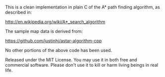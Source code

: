 This is a clean implementation in plain C of the A* path finding algorithm, as described in:

http://en.wikipedia.org/wiki/A*_search_algorithm

The sample map data is derived from:

https://github.com/justinhj/astar-algorithm-cpp

No other portions of the above code has been used.

Released under the MIT License.  You may use it in both free and commercial software.
Please don't use it to kill or harm living beings in real life.
